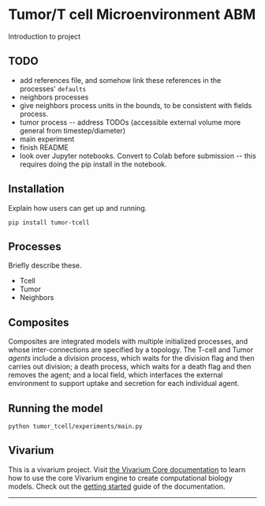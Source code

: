 # Tumor/T cell Microenvironment ABM

Introduction to project

## TODO
* add references file, and somehow link these references in the processes' `defaults`
* neighbors processes
* give neighbors process units in the bounds, to be consistent with fields process.
* tumor process -- address TODOs (accessible external volume more general from timestep/diameter)
* main experiment
* finish README
* look over Jupyter notebooks. Convert to Colab before submission -- this requires doing the pip install in the notebook.

## Installation

Explain how users can get up and running.

```
pip install tumor-tcell
```

## Processes

Briefly describe these.
* Tcell
* Tumor
* Neighbors

## Composites

Composites are integrated models with multiple initialized processes, and whose inter-connections 
are specified by a topology. The T-cell and Tumor *agents* include a division 
process, which waits for the division flag and then carries out division; a death process, which 
waits for a death flag and then removes the agent; and a local field, which interfaces the external 
environment to support uptake and secretion for each individual agent.

## Running the model

```
python tumor_tcell/experiments/main.py
```

## Vivarium

This is a vivarium project.
Visit [the Vivarium Core
documentation](https://vivarium-core.readthedocs.io/) to learn how to
use the core Vivarium engine to create computational biology models.
Check out the
[getting started](https://vivarium-core.readthedocs.io/en/latest/getting_started.html)
guide of the documentation. 

------------------------------------------------------------------------
